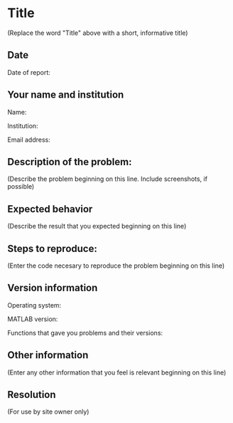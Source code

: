 # Title
(Replace the word "Title" above with a short, informative title)

## Date
Date of report:

## Your name and institution
Name:

Institution:

Email address:

## Description of the problem:
(Describe the problem beginning on this line.  Include screenshots, if possible)

## Expected behavior
(Describe the result that you expected beginning on this line)

## Steps to reproduce:
(Enter the code necesary to reproduce the problem beginning on this line)

## Version information
Operating system:

MATLAB version:

Functions that gave you problems and their versions:

## Other information
(Enter any other information that you feel is relevant beginning on this line)

## Resolution
(For use by site owner only)

